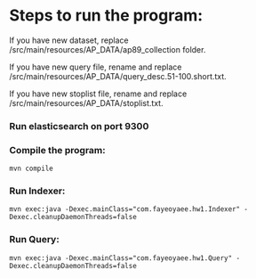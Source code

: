 # Steps to run the program:

If you have new dataset, replace /src/main/resources/AP_DATA/ap89_collection folder.

If you have new query file, rename and replace /src/main/resources/AP_DATA/query_desc.51-100.short.txt.

If you have new stoplist file, rename and replace /src/main/resources/AP_DATA/stoplist.txt.

### Run elasticsearch on port 9300

### Compile the program: 

`mvn compile`

### Run Indexer: 

`mvn exec:java -Dexec.mainClass="com.fayeoyaee.hw1.Indexer" -Dexec.cleanupDaemonThreads=false`

### Run Query: 

`mvn exec:java -Dexec.mainClass="com.fayeoyaee.hw1.Query" -Dexec.cleanupDaemonThreads=false`
